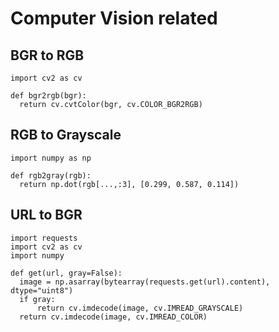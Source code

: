 # Computer Vision related

## BGR to RGB
```
import cv2 as cv

def bgr2rgb(bgr):
  return cv.cvtColor(bgr, cv.COLOR_BGR2RGB)
```

## RGB to Grayscale
```
import numpy as np

def rgb2gray(rgb):
  return np.dot(rgb[...,:3], [0.299, 0.587, 0.114])
```


## URL to BGR
```
import requests
import cv2 as cv
import numpy

def get(url, gray=False):
  image = np.asarray(bytearray(requests.get(url).content), dtype="uint8")
  if gray:
      return cv.imdecode(image, cv.IMREAD_GRAYSCALE)
  return cv.imdecode(image, cv.IMREAD_COLOR)
```
